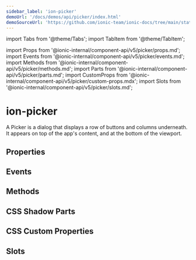 ```yaml
---
sidebar_label: 'ion-picker'
demoUrl: '/docs/demos/api/picker/index.html'
demoSourceUrl: 'https://github.com/ionic-team/ionic-docs/tree/main/static/demos/api/picker/index.html'
---
```


import Tabs from '@theme/Tabs';
import TabItem from '@theme/TabItem';

import Props from '@ionic-internal/component-api/v5/picker/props.md';
import Events from '@ionic-internal/component-api/v5/picker/events.md';
import Methods from '@ionic-internal/component-api/v5/picker/methods.md';
import Parts from '@ionic-internal/component-api/v5/picker/parts.md';
import CustomProps from '@ionic-internal/component-api/v5/picker/custom-props.mdx';
import Slots from '@ionic-internal/component-api/v5/picker/slots.md';

# ion-picker

A Picker is a dialog that displays a row of buttons and columns underneath. It appears on top of the app's content, and at the bottom of the viewport.

## Properties

<Props />

## Events

<Events />

## Methods

<Methods />

## CSS Shadow Parts

<Parts />

## CSS Custom Properties

<CustomProps />

## Slots

<Slots />
